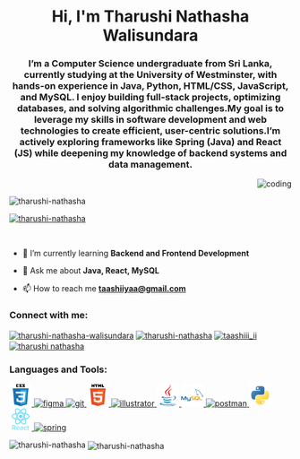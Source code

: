 
<h1 align="center">Hi, I'm Tharushi Nathasha Walisundara</h1>
<h3 align="center">I’m a Computer Science undergraduate from Sri Lanka, currently studying at the University of Westminster, with hands-on experience in Java, Python, HTML/CSS, JavaScript, and MySQL. I enjoy building full-stack projects, optimizing databases, and solving algorithmic challenges.My goal is to leverage my skills in software development and web technologies to create efficient, user-centric solutions.I’m actively exploring frameworks like Spring (Java) and React (JS) while deepening my knowledge of backend systems and data management.</h3>

<div style="text-align: right;">
  <img alt="coding" width="300" height="200" src="https://i.pinimg.com/originals/f0/f0/d9/f0f0d932d6e39c7af5aa305cbd8da735.gif">
</div>

<p align="left"> <img src="https://komarev.com/ghpvc/?username=tharushi-nathasha&label=Profile%20views&color=0e75b6&style=flat" alt="tharushi-nathasha" /> </p>

<p align="left"> <a href="https://github.com/ryo-ma/github-profile-trophy"><img src="https://github-profile-trophy.vercel.app/?username=tharushi-nathasha" alt="tharushi-nathasha" /></a> </p>

<p align="left"> <a href="https://twitter.com/" target="blank"><img src="https://img.shields.io/twitter/follow/?logo=twitter&style=for-the-badge" alt="" /></a> </p>

- 🌱 I’m currently learning **Backend and Frontend Development**

- 💬 Ask me about **Java, React, MySQL**

- 📫 How to reach me **taashiiyaa@gmail.com**

<h3 align="left">Connect with me:</h3>
<p align="left">
<a href="https://linkedin.com/in/tharushi-nathasha-walisundara" target="blank"><img align="center" src="https://raw.githubusercontent.com/rahuldkjain/github-profile-readme-generator/master/src/images/icons/Social/linked-in-alt.svg" alt="tharushi-nathasha-walisundara" height="30" width="40" /></a>
<a href="https://fb.com/tharushi-nathasha" target="blank"><img align="center" src="https://raw.githubusercontent.com/rahuldkjain/github-profile-readme-generator/master/src/images/icons/Social/facebook.svg" alt="tharushi-nathasha" height="30" width="40" /></a>
<a href="https://instagram.com/taashiii_ii" target="blank"><img align="center" src="https://raw.githubusercontent.com/rahuldkjain/github-profile-readme-generator/master/src/images/icons/Social/instagram.svg" alt="taashiii_ii" height="30" width="40" /></a>
<a href="https://www.hackerrank.com/tharushi nathasha" target="blank"><img align="center" src="https://raw.githubusercontent.com/rahuldkjain/github-profile-readme-generator/master/src/images/icons/Social/hackerrank.svg" alt="tharushi nathasha" height="30" width="40" /></a>
</p>

<h3 align="left">Languages and Tools:</h3>
<p align="left"> <a href="https://www.w3schools.com/css/" target="_blank" rel="noreferrer"> <img src="https://raw.githubusercontent.com/devicons/devicon/master/icons/css3/css3-original-wordmark.svg" alt="css3" width="40" height="40"/> </a> <a href="https://www.figma.com/" target="_blank" rel="noreferrer"> <img src="https://www.vectorlogo.zone/logos/figma/figma-icon.svg" alt="figma" width="40" height="40"/> </a> <a href="https://git-scm.com/" target="_blank" rel="noreferrer"> <img src="https://www.vectorlogo.zone/logos/git-scm/git-scm-icon.svg" alt="git" width="40" height="40"/> </a> <a href="https://www.w3.org/html/" target="_blank" rel="noreferrer"> <img src="https://raw.githubusercontent.com/devicons/devicon/master/icons/html5/html5-original-wordmark.svg" alt="html5" width="40" height="40"/> </a> <a href="https://www.adobe.com/in/products/illustrator.html" target="_blank" rel="noreferrer"> <img src="https://www.vectorlogo.zone/logos/adobe_illustrator/adobe_illustrator-icon.svg" alt="illustrator" width="40" height="40"/> </a> <a href="https://www.java.com" target="_blank" rel="noreferrer"> <img src="https://raw.githubusercontent.com/devicons/devicon/master/icons/java/java-original.svg" alt="java" width="40" height="40"/> </a> <a href="https://www.mysql.com/" target="_blank" rel="noreferrer"> <img src="https://raw.githubusercontent.com/devicons/devicon/master/icons/mysql/mysql-original-wordmark.svg" alt="mysql" width="40" height="40"/> </a> <a href="https://postman.com" target="_blank" rel="noreferrer"> <img src="https://www.vectorlogo.zone/logos/getpostman/getpostman-icon.svg" alt="postman" width="40" height="40"/> </a> <a href="https://www.python.org" target="_blank" rel="noreferrer"> <img src="https://raw.githubusercontent.com/devicons/devicon/master/icons/python/python-original.svg" alt="python" width="40" height="40"/> </a> <a href="https://reactjs.org/" target="_blank" rel="noreferrer"> <img src="https://raw.githubusercontent.com/devicons/devicon/master/icons/react/react-original-wordmark.svg" alt="react" width="40" height="40"/> </a> <a href="https://spring.io/" target="_blank" rel="noreferrer"> <img src="https://www.vectorlogo.zone/logos/springio/springio-icon.svg" alt="spring" width="40" height="40"/> </a> </p>

<p><img align="left" src="https://github-readme-stats.vercel.app/api/top-langs?username=tharushi-nathasha&show_icons=true&locale=en&layout=compact" alt="tharushi-nathasha" /></p>

<p>&nbsp;<img align="center" src="https://github-readme-stats.vercel.app/api?username=tharushi-nathasha&show_icons=true&locale=en" alt="tharushi-nathasha" /></p>

